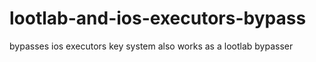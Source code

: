 # lootlab-and-ios-executors-bypass
bypasses ios executors key system also works as a lootlab bypasser
